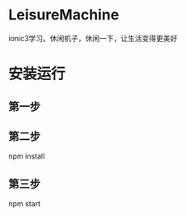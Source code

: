 # LeisureMachine
ionic3学习。休闲机子，休闲一下，让生活变得更美好

# 安装运行
## 第一步


## 第二步
npm install

## 第三步
npm start



